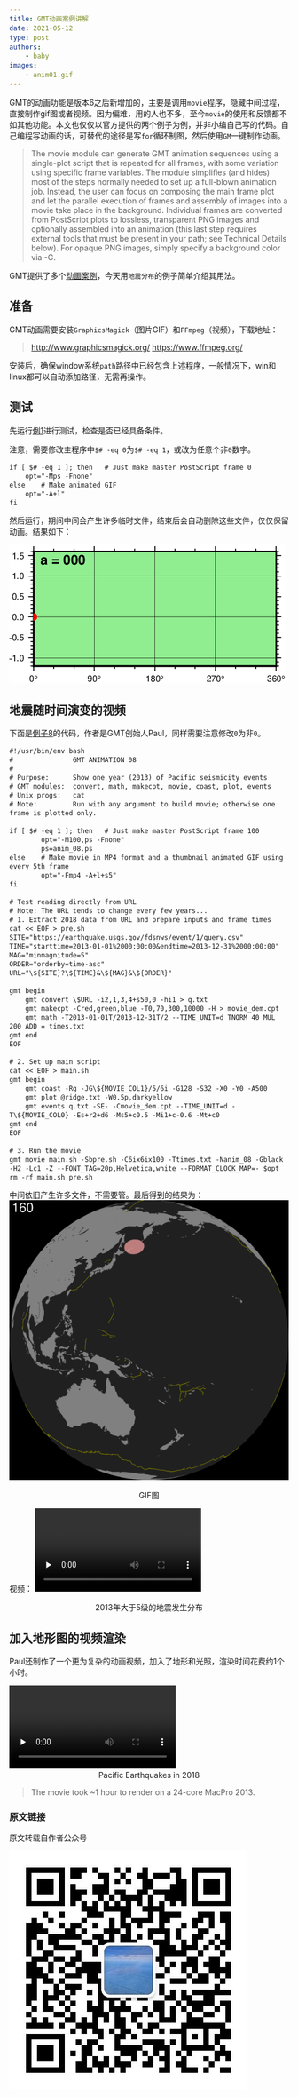 ```yaml
---
title: GMT动画案例讲解
date: 2021-05-12
type: post
authors:
    - baby
images:
    - anim01.gif
---
```


GMT的动画功能是版本6之后新增加的，主要是调用`movie`程序，隐藏中间过程，直接制作gif图或者视频。因为偏难，用的人也不多，至今`movie`的使用和反馈都不如其他功能。本文也仅仅以官方提供的两个例子为例，并非小编自己写的代码。自己编程写动画的话，可替代的途径是写`for`循环制图，然后使用`GM`一键制作动画。

>The movie module can generate GMT animation sequences using a single-plot script that is repeated for all frames, with some variation using specific frame variables. The module simplifies (and hides) most of the steps normally needed to set up a full-blown animation job. Instead, the user can focus on composing the main frame plot and let the parallel execution of frames and assembly of images into a movie take place in the background. Individual frames are converted from PostScript plots to lossless, transparent PNG images and optionally assembled into an animation (this last step requires external tools that must be present in your path; see Technical Details below). For opaque PNG images, simply specify a background color via -G.

GMT提供了多个[动画案例](https://docs.generic-mapping-tools.org/latest/animations.html)，今天用`地震分布`的例子简单介绍其用法。

## 准备
GMT动画需要安装`GraphicsMagick`（图片GIF）和`FFmpeg`（视频），下载地址：
>http://www.graphicsmagick.org/
https://www.ffmpeg.org/

安装后，确保window系统`path`路径中已经包含上述程序，一般情况下，win和linux都可以自动添加路径，无需再操作。

## 测试

先运行[例1](https://docs.generic-mapping-tools.org/latest/animations.html)进行测试，检查是否已经具备条件。

注意，需要修改主程序中`$# -eq 0`为`$# -eq 1`，或改为任意个非`0`数字。

```
if [ $# -eq 1 ]; then	# Just make master PostScript frame 0
	opt="-Mps -Fnone"
else	# Make animated GIF
	opt="-A+l"
fi
```

然后运行，期间中间会产生许多临时文件，结束后会自动删除这些文件，仅仅保留动画。结果如下：

![](anim01.gif)

## 地震随时间演变的视频

下面是[例子8](https://docs.generic-mapping-tools.org/latest/animations.html)的代码，作者是GMT创始人Paul，同样需要注意修改`0`为非`0`。
```
#!/usr/bin/env bash
#               GMT ANIMATION 08
#
# Purpose:      Show one year (2013) of Pacific seismicity events
# GMT modules:  convert, math, makecpt, movie, coast, plot, events
# Unix progs:   cat
# Note:         Run with any argument to build movie; otherwise one frame is plotted only.

if [ $# -eq 1 ]; then   # Just make master PostScript frame 100
        opt="-M100,ps -Fnone"
        ps=anim_08.ps
else    # Make movie in MP4 format and a thumbnail animated GIF using every 5th frame
        opt="-Fmp4 -A+l+s5"
fi

# Test reading directly from URL
# Note: The URL tends to change every few years...
# 1. Extract 2018 data from URL and prepare inputs and frame times
cat << EOF > pre.sh
SITE="https://earthquake.usgs.gov/fdsnws/event/1/query.csv"
TIME="starttime=2013-01-01%2000:00:00&endtime=2013-12-31%2000:00:00"
MAG="minmagnitude=5"
ORDER="orderby=time-asc"
URL="\${SITE}?\${TIME}&\${MAG}&\${ORDER}"

gmt begin
	gmt convert \$URL -i2,1,3,4+s50,0 -hi1 > q.txt
	gmt makecpt -Cred,green,blue -T0,70,300,10000 -H > movie_dem.cpt
	gmt math -T2013-01-01T/2013-12-31T/2 --TIME_UNIT=d TNORM 40 MUL 200 ADD = times.txt
gmt end
EOF

# 2. Set up main script
cat << EOF > main.sh
gmt begin
	gmt coast -Rg -JG\${MOVIE_COL1}/5/6i -G128 -S32 -X0 -Y0 -A500
	gmt plot @ridge.txt -W0.5p,darkyellow
	gmt events q.txt -SE- -Cmovie_dem.cpt --TIME_UNIT=d -T\${MOVIE_COL0} -Es+r2+d6 -Ms5+c0.5 -Mi1+c-0.6 -Mt+c0
gmt end
EOF

# 3. Run the movie
gmt movie main.sh -Sbpre.sh -C6ix6ix100 -Ttimes.txt -Nanim_08 -Gblack -H2 -Lc1 -Z --FONT_TAG=20p,Helvetica,white --FORMAT_CLOCK_MAP=- $opt
rm -rf main.sh pre.sh
```

中间依旧产生许多文件，不需要管。最后得到的结果为：
![](anim_08.gif)
<center>GIF图</center>

视频：
<video id="video" controls="" preload="none">
    <source id="mp4" src="anim_08.mp4" type="video/mp4">
</video>
<center>2013年大于5级的地震发生分布</center>

## 加入地形图的视频渲染

Paul还制作了一个更为复杂的动画视频，加入了地形和光照，渲染时间花费约1个小时。

<video id="video" controls="" preload="none">
    <source id="mp4" src="ani.mp4" type="video/mp4">
</video>
<center>Pacific Earthquakes in 2018</center>

>The movie took ~1 hour to render on a 24-core MacPro 2013.

### 原文链接

原文转载自作者公众号

![](QR.jpg)